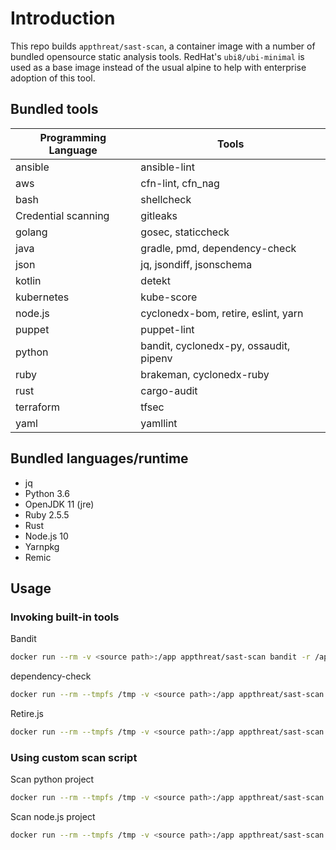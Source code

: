 # Introduction

This repo builds `appthreat/sast-scan`, a container image with a number of bundled opensource static analysis tools. RedHat's `ubi8/ubi-minimal` is used as a base image instead of the usual alpine to help with enterprise adoption of this tool.

## Bundled tools

| Programming Language | Tools |
|----------------------|-------|
| ansible | ansible-lint |
| aws | cfn-lint, cfn_nag |
| bash | shellcheck |
| Credential scanning | gitleaks |
| golang | gosec, staticcheck |
| java | gradle, pmd, dependency-check |
| json | jq, jsondiff, jsonschema |
| kotlin | detekt |
| kubernetes | kube-score |
| node.js | cyclonedx-bom, retire, eslint, yarn |
| puppet | puppet-lint |
| python | bandit, cyclonedx-py, ossaudit, pipenv |
| ruby | brakeman, cyclonedx-ruby |
| rust | cargo-audit |
| terraform | tfsec |
| yaml | yamllint |

## Bundled languages/runtime

- jq
- Python 3.6
- OpenJDK 11 (jre)
- Ruby 2.5.5
- Rust
- Node.js 10
- Yarnpkg
- Remic

## Usage

### Invoking built-in tools

Bandit
```bash
docker run --rm -v <source path>:/app appthreat/sast-scan bandit -r /app
```

dependency-check
```bash
docker run --rm --tmpfs /tmp -v <source path>:/app appthreat/sast-scan /opt/dependency-check/bin/dependency-check.sh -s /app
```

Retire.js
```bash
docker run --rm --tmpfs /tmp -v <source path>:/app appthreat/sast-scan retire -p --path /app
```

### Using custom scan script

Scan python project
```bash
docker run --rm --tmpfs /tmp -v <source path>:/app appthreat/sast-scan python3 /usr/local/src/scan.py --src /app --type python --out_dir /app
```

Scan node.js project
```bash
docker run --rm --tmpfs /tmp -v <source path>:/app appthreat/sast-scan python3 /usr/local/src/scan.py --src /app --type nodejs --out_dir /app
```
